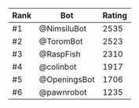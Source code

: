 Rank|Bot|Rating
---|---|---
#1|@NimsiluBot|2535
#2|@ToromBot|2523
#3|@RaspFish|2310
#4|@colinbot|1917
#5|@OpeningsBot|1706
#6|@pawnrobot|1235
